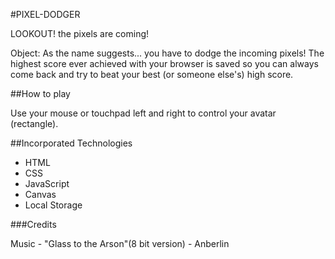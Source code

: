 #PIXEL-DODGER

LOOKOUT! the pixels are coming!

Object: As the name suggests... you have to dodge the incoming pixels! The highest score ever achieved with your browser is saved so you can always come back and try to beat your best (or someone else's) high score. 


##How to play

Use your mouse or touchpad left and right to control your avatar (rectangle).

##Incorporated Technologies

* HTML
* CSS
* JavaScript
* Canvas
* Local Storage

###Credits

Music - "Glass to the Arson"(8 bit version) - Anberlin